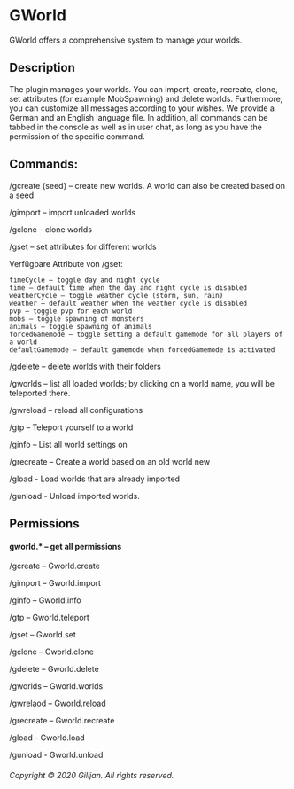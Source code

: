 # GWorld
GWorld offers a comprehensive system to manage your worlds.


## Description​


The plugin manages your worlds. You can import, create, recreate, clone, set attributes (for example MobSpawning) and delete worlds. Furthermore, you can customize all messages according to your wishes. We provide a German and an English language file. In addition, all commands can be tabbed in the console as well as in user chat, as long as you have the permission of the specific command.


## Commands:​


/gcreate <world name> <world type> {seed} – create new worlds. A world can also be created based on a seed

/gimport <world name> <world type> – import unloaded worlds

/gclone <world name> <target world name> <world type> – clone worlds

/gset <world name> <attribute> <value> – set attributes for different worlds
  
Verfügbare Attribute von /gset:

    timeCycle – toggle day and night cycle
    time – default time when the day and night cycle is disabled
    weatherCycle – toggle weather cycle (storm, sun, rain)
    weather – default weather when the weather cycle is disabled
    pvp – toggle pvp for each world
    mobs – toggle spawning of monsters
    animals – toggle spawning of animals
    forcedGamemode – toggle setting a default gamemode for all players of a world
    defaultGamemode – default gamemode when forcedGamemode is activated

/gdelete <world name> – delete worlds with their folders

/gworlds – list all loaded worlds; by clicking on a world name, you will be teleported there.

/gwreload – reload all configurations

/gtp – Teleport yourself to a world

/ginfo – List all world settings on

/grecreate – Create a world based on an old world new

/gload - Load worlds that are already imported

/gunload - Unload imported worlds.


## Permissions​


#### gworld.* – get all permissions

/gcreate – Gworld.create

/gimport – Gworld.import

/ginfo – Gworld.info

/gtp – Gworld.teleport

/gset – Gworld.set

/gclone – Gworld.clone

/gdelete – Gworld.delete

/gworlds – Gworld.worlds

/gwrelaod – Gworld.reload

/grecreate – Gworld.recreate

/gload - Gworld.load

/gunload - Gworld.unload




###### Copyright © 2020 Gilljan. All rights reserved.

